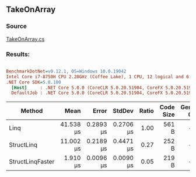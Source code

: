 ﻿## TakeOnArray

### Source
[TakeOnArray.cs](../../src/StructLinq.Benchmark/TakeOnArray.cs)

### Results:
``` ini

BenchmarkDotNet=v0.12.1, OS=Windows 10.0.19042
Intel Core i7-8750H CPU 2.20GHz (Coffee Lake), 1 CPU, 12 logical and 6 physical cores
.NET Core SDK=5.0.100
  [Host]     : .NET Core 5.0.0 (CoreCLR 5.0.20.51904, CoreFX 5.0.20.51904), X64 RyuJIT
  DefaultJob : .NET Core 5.0.0 (CoreCLR 5.0.20.51904, CoreFX 5.0.20.51904), X64 RyuJIT


```
|           Method |      Mean |     Error |    StdDev | Ratio | Code Size | Gen 0 | Gen 1 | Gen 2 | Allocated |
|----------------- |----------:|----------:|----------:|------:|----------:|------:|------:|------:|----------:|
|             Linq | 41.538 μs | 0.2893 μs | 0.2706 μs |  1.00 |     561 B |     - |     - |     - |      48 B |
|       StructLinq | 11.002 μs | 0.2189 μs | 0.4471 μs |  0.27 |     252 B |     - |     - |     - |      64 B |
| StructLinqFaster |  1.910 μs | 0.0096 μs | 0.0090 μs |  0.05 |     219 B |     - |     - |     - |         - |
